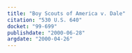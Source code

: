 ```yaml
---
title: "Boy Scouts of America v. Dale"
citation: "530 U.S. 640"
docket: "99-699"
publishdate: "2000-06-28"
argdate: "2000-04-26"
---
```

